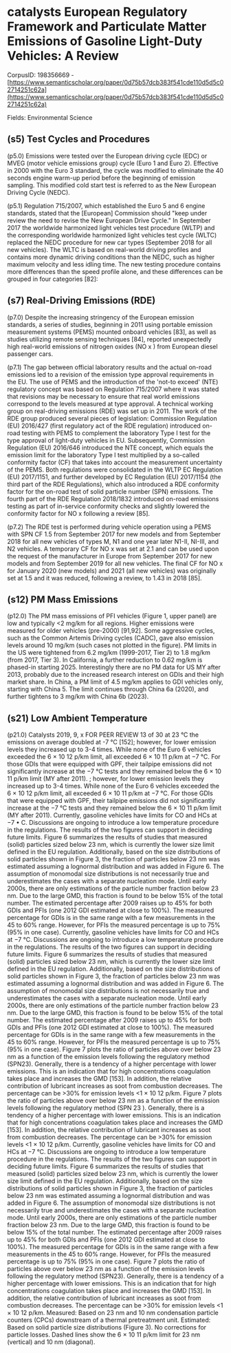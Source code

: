 # catalysts European Regulatory Framework and Particulate Matter Emissions of Gasoline Light-Duty Vehicles: A Review

CorpusID: 198356669 - [https://www.semanticscholar.org/paper/0d75b57dcb383f541cde110d5d5c02714251c62a](https://www.semanticscholar.org/paper/0d75b57dcb383f541cde110d5d5c02714251c62a)

Fields: Environmental Science

## (s5) Test Cycles and Procedures
(p5.0) Emissions were tested over the European driving cycle (EDC) or MVEG (motor vehicle emissions group) cycle (Euro 1 and Euro 2). Effective in 2000 with the Euro 3 standard, the cycle was modified to eliminate the 40 seconds engine warm-up period before the beginning of emission sampling. This modified cold start test is referred to as the New European Driving Cycle (NEDC).

(p5.1) Regulation 715/2007, which established the Euro 5 and 6 engine standards, stated that the [European] Commission should "keep under review the need to revise the New European Drive Cycle." In September 2017 the worldwide harmonized light vehicles test procedure (WLTP) and the corresponding worldwide harmonized light vehicles test cycle (WLTC) replaced the NEDC procedure for new car types (September 2018 for all new vehicles). The WLTC is based on real-world driving profiles and contains more dynamic driving conditions than the NEDC, such as higher maximum velocity and less idling time. The new testing procedure contains more differences than the speed profile alone, and these differences can be grouped in four categories [82]:
## (s7) Real-Driving Emissions (RDE)
(p7.0) Despite the increasing stringency of the European emission standards, a series of studies, beginning in 2011 using portable emission measurement systems (PEMS) mounted onboard vehicles [83], as well as studies utilizing remote sensing techniques [84], reported unexpectedly high real-world emissions of nitrogen oxides (NO x ) from European diesel passenger cars.

(p7.1) The gap between official laboratory results and the actual on-road emissions led to a revision of the emission type approval requirements in the EU. The use of PEMS and the introduction of the 'not-to exceed' (NTE) regulatory concept was based on Regulation 715/2007 where it was stated that revisions may be necessary to ensure that real world emissions correspond to the levels measured at type approval. A technical working group on real-driving emissions (RDE) was set up in 2011. The work of the RDE group produced several pieces of legislation: Commission Regulation (EU) 2016/427 (first regulatory act of the RDE regulation) introduced on-road testing with PEMS to complement the laboratory Type I test for the type approval of light-duty vehicles in EU. Subsequently, Commission Regulation (EU) 2016/646 introduced the NTE concept, which equals the emission limit for the laboratory Type I test multiplied by a so-called conformity factor (CF) that takes into account the measurement uncertainty of the PEMS. Both regulations were consolidated in the WLTP EC Regulation (EU) 2017/1151, and further developed by EC Regulation (EU) 2017/1154 (the third part of the RDE Regulations), which also introduced a RDE conformity factor for the on-road test of solid particle number (SPN) emissions. The fourth part of the RDE Regulation 2018/1832 introduced on-road emissions testing as part of in-service conformity checks and slightly lowered the conformity factor for NO x following a review [85].

(p7.2) The RDE test is performed during vehicle operation using a PEMS with SPN CF 1.5 from September 2017 for new models and from September 2018 for all new vehicles of types M, N1 and one year later N1-II, NI-III, and N2 vehicles. A temporary CF for NO x was set at 2.1 and can be used upon the request of the manufacturer in Europe from September 2017 for new models and from September 2019 for all new vehicles. The final CF for NO x for January 2020 (new models) and 2021 (all new vehicles) was originally set at 1.5 and it was reduced, following a review, to 1.43 in 2018 [85].
## (s12) PM Mass Emissions
(p12.0) The PM mass emissions of PFI vehicles (Figure 1, upper panel) are low and typically <2 mg/km for all regions. Higher emissions were measured for older vehicles (pre-2000) [91,92]. Some aggressive cycles, such as the Common Artemis Driving cycles (CADC), gave also emission levels around 10 mg/km (such cases not plotted in the figure). PM limits in the US were tightened from 6.2 mg/km (1999-2017, Tier 2) to 1.8 mg/km (from 2017, Tier 3). In California, a further reduction to 0.62 mg/km is phased-in starting 2025. Interestingly there are no PM data for US MY after 2013, probably due to the increased research interest on GDIs and their high market share. In China, a PM limit of 4.5 mg/km applies to GDI vehicles only, starting with China 5. The limit continues through China 6a (2020), and further tightens to 3 mg/km with China 6b (2023).
## (s21) Low Ambient Temperature
(p21.0) Catalysts 2019, 9, x FOR PEER REVIEW 13 of 30 at 23 °C the emissions on average doubled at -7 °C [152]; however, for lower emission levels they increased up to 3-4 times. While none of the Euro 6 vehicles exceeded the 6 × 10 12 p/km limit, all exceeded 6 × 10 11 p/km at −7 °C. For those GDIs that were equipped with GPF, their tailpipe emissions did not significantly increase at the −7 °C tests and they remained below the 6 × 10 11 p/km limit (MY after 2011).   ; however, for lower emission levels they increased up to 3-4 times. While none of the Euro 6 vehicles exceeded the 6 × 10 12 p/km limit, all exceeded 6 × 10 11 p/km at −7 °C. For those GDIs that were equipped with GPF, their tailpipe emissions did not significantly increase at the −7 °C tests and they remained below the 6 × 10 11 p/km limit (MY after 2011).   Currently, gasoline vehicles have limits for CO and HCs at −7 • C. Discussions are ongoing to introduce a low temperature procedure in the regulations. The results of the two figures can support in deciding future limits. Figure 6 summarizes the results of studies that measured (solid) particles sized below 23 nm, which is currently the lower size limit defined in the EU regulation. Additionally, based on the size distributions of solid particles shown in Figure 3, the fraction of particles below 23 nm was estimated assuming a lognormal distribution and was added in Figure 6. The assumption of monomodal size distributions is not necessarily true and underestimates the cases with a separate nucleation mode. Until early 2000s, there are only estimations of the particle number fraction below 23 nm. Due to the large GMD, this fraction is found to be below 15% of the total number. The estimated percentage after 2009 raises up to 45% for both GDIs and PFIs (one 2012 GDI estimated at close to 100%). The measured percentage for GDIs is in the same range with a few measurements in the 45 to 60% range. However, for PFIs the measured percentage is up to 75% (95% in one case). Currently, gasoline vehicles have limits for CO and HCs at −7 °C. Discussions are ongoing to introduce a low temperature procedure in the regulations. The results of the two figures can support in deciding future limits. Figure 6 summarizes the results of studies that measured (solid) particles sized below 23 nm, which is currently the lower size limit defined in the EU regulation. Additionally, based on the size distributions of solid particles shown in Figure 3, the fraction of particles below 23 nm was estimated assuming a lognormal distribution and was added in Figure 6. The assumption of monomodal size distributions is not necessarily true and underestimates the cases with a separate nucleation mode. Until early 2000s, there are only estimations of the particle number fraction below 23 nm. Due to the large GMD, this fraction is found to be below 15% of the total number. The estimated percentage after 2009 raises up to 45% for both GDIs and PFIs (one 2012 GDI estimated at close to 100%). The measured percentage for GDIs is in the same range with a few measurements in the 45 to 60% range. However, for PFIs the measured percentage is up to 75% (95% in one case).  Figure 7 plots the ratio of particles above over below 23 nm as a function of the emission levels following the regulatory method (SPN23). Generally, there is a tendency of a higher percentage with lower emissions. This is an indication that for high concentrations coagulation takes place and increases the GMD [153]. In addition, the relative contribution of lubricant increases as soot from combustion decreases. The percentage can be >30% for emission levels <1 × 10 12 p/km.  Figure 7 plots the ratio of particles above over below 23 nm as a function of the emission levels following the regulatory method (SPN 23 ). Generally, there is a tendency of a higher percentage with lower emissions. This is an indication that for high concentrations coagulation takes place and increases the GMD [153]. In addition, the relative contribution of lubricant increases as soot from combustion decreases. The percentage can be >30% for emission levels <1 × 10 12 p/km. Currently, gasoline vehicles have limits for CO and HCs at −7 °C. Discussions are ongoing to introduce a low temperature procedure in the regulations. The results of the two figures can support in deciding future limits. Figure 6 summarizes the results of studies that measured (solid) particles sized below 23 nm, which is currently the lower size limit defined in the EU regulation. Additionally, based on the size distributions of solid particles shown in Figure 3, the fraction of particles below 23 nm was estimated assuming a lognormal distribution and was added in Figure 6. The assumption of monomodal size distributions is not necessarily true and underestimates the cases with a separate nucleation mode. Until early 2000s, there are only estimations of the particle number fraction below 23 nm. Due to the large GMD, this fraction is found to be below 15% of the total number. The estimated percentage after 2009 raises up to 45% for both GDIs and PFIs (one 2012 GDI estimated at close to 100%). The measured percentage for GDIs is in the same range with a few measurements in the 45 to 60% range. However, for PFIs the measured percentage is up to 75% (95% in one case).  Figure 7 plots the ratio of particles above over below 23 nm as a function of the emission levels following the regulatory method (SPN23). Generally, there is a tendency of a higher percentage with lower emissions. This is an indication that for high concentrations coagulation takes place and increases the GMD [153]. In addition, the relative contribution of lubricant increases as soot from combustion decreases. The percentage can be >30% for emission levels <1 × 10 12 p/km. Measured: Based on 23 nm and 10 nm condensation particle counters (CPCs) downstream of a thermal pretreatment unit. Estimated: Based on solid particle size distributions (Figure 3). No corrections for particle losses. Dashed lines show the 6 × 10 11 p/km limit for 23 nm (vertical) and 10 nm (diagonal).
